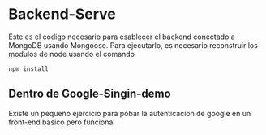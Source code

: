 # Backend-Serve
Este es el codigo necesario para esablecer el backend 
conectado a MongoDB usando Mongoose.
Para ejecutarlo, es necesario reconstruir los modulos
de node usando el comando
```
npm install
```

## Dentro de Google-Singin-demo
Existe un pequeño ejercicio para pobar la
autenticacion de google en un front-end básico
pero funcional